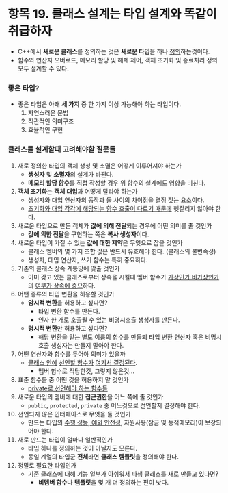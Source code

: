 # 항목 19. 클래스 설계는 타입 설계와 똑같이 취급하자
- C++에서 **새로운 클래스**를 정의하는 것은 **새로운 타입**을 하나 [정의](/Chapter0/Item0.md)하는것이다.
- 함수와 연산자 오버로드, 메모리 할당 및 해제 제어, 객체 초기화 및 종료처리 정의 모두 설계할 수 있다.

### 좋은 타입?
- 좋은 타입은 아래 **세 가지** 중 한 가지 이상 가능해야 하는 타입이다.
    1. 자연스러운 문법
    2. 직관적인 의미구조
    3. 효율적인 구현

### 클래스를 설계할때 고려해야할 질문들
1. 새로 정의한 타입의 객체 생성 및 소멸은 어떻게 이루어져야 하는가
    - **생성자** 및 **소멸자**의 설계가 바뀐다.
    - **메모리 할당 함수**를 직접 작성할 경우 위 함수의 설계에도 영향을 미친다.
2. **객체 초기화**는 **객체 대입**과 어떻게 달라야 하는가
    - 생성자와 대입 연산자의 동작과 둘 사이의 차이점을 결정 짓는 요소이다.
    - [초기화와 대입 각각에 해당되는 함수 호출이 다르기 때문에](/Chapter1/Item4.md) 헷갈리지 않아야 한다.
3. 새로운 타입으로 만든 객체가 **값에 의해 전달**되는 경우에 어떤 의미를 줄 것인가
    - **값에 의한 전달**을 구현하는 쪽은 **복사 생성자**이다.
4. 새로운 타입이 가질 수 있는 **값에 대한 제약**은 무엇으로 잡을 것인가
    - 클래스 멤버의 몇 가지 조합 값은 반드시 유효해야 한다. (클래스의 불변속성)
    - 생성자, 대입 연산자, 쓰기 함수는 특히 중요하다.
5. 기존의 클래스 상속 계통망에 맞출 것인가
    - 이미 갖고 있는 클래스로부터 상속을 시킬때 멤버 함수가 [가상인가 비가상인가](/Chapter6/Item34.md)의 [여부가 상속에 중요](/Chapter6/Item36.md)하다.
6. 어떤 종류의 타입 변환을 허용할 것인가
    - **암시적 변환**을 허용하고 싶다면?
        - 타입 변환 함수를 만든다.
        - 인자 한 개로 호출될 수 있는 비명시호출 생성자를 만든다.
    - **명시적 변환**만 허용하고 싶다면?
        - 해당 변환을 맡는 별도 이름의 함수를 만들되 타입 변환 연산자 혹은 비명시호출 생성자는 만들지 말아야 한다.
7. 어떤 연산자와 함수를 두어야 의미가 있을까
    - [클래스 안에](/Chapter4/Item23.md) [선언할 함수가](/Chapter4/Item24.md) [여기서 결정된다](/Chapter7/Item46.md).
        - 멤버 함수로 적당한것, 그렇지 않은것...
8. 표준 함수들 중 어떤 것을 허용하지 말 것인가
    - [private로 선언해야 하는 함수들](/Chapter2/Item6.md)
9. 새로운 타입의 멤버에 대한 **접근권한**을 어느 쪽에 줄 것인가
    - `public`, `protected`, `private` 중 어느것으로 선언할지 결정해야 한다.
10. 선언되지 않은 인터페이스로 무엇을 둘 것인가
    - 만드는 타입의 [수행 성능, 예외 안전성](/Chapter5/Item29.md), 자원사용(잠금 및 동적메모리)이 보장되어야 한다.
11. 새로 만드는 타입이 얼마나 일반적인가
    - 타입 하나를 정의하는 것이 아닐지도 모른다.
    - 동일 계열의 타입군 **전체**라면 **클래스 템플릿**을 정의해야 한다.
12. 정말로 필요한 타입인가
    - 기존 클래스에 대해 기능 일부가 아쉬워서 파생 클래스를 새로 만들고 있다면?
        - **비멤버 함수**나 **템플릿**을 몇 개 더 정의하는 편이 낫다.